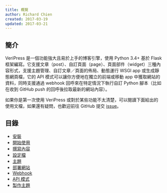 ```yaml
---
title: 概覽
author: Richard Chien
created: 2017-03-19
updated: 2017-03-21
---
```


## 簡介

VeriPress 是一個功能強大且易於上手的博客引擎，使用 Python 3.4+ 基於 Flask 框架編寫。它支援文章（post）、自訂頁面（page）、頁面部件（widget）三種內容形式，支援主題管理、自訂文章／頁面的佈局、動態運行 WSGI app 或生成靜態網頁檔，它的 API 模式可以讓你方便地在獨立的前端或移動 app 中獲取網站的資料，同時支援通過 webhook 回呼來在特定情況下執行自訂 Python 腳本（比如在收到 GitHub push 的回呼後拉取最新的網站內容）。

如果你是第一次使用 VeriPress 或對於某些功能不太清楚，可以閱讀下面給出的使用文檔，如果還有疑問，也歡迎前往 GitHub 提交 [issue](https://github.com/veripress/veripress/issues/new)。

## 目錄

- [安裝](installation.html)
- [開始使用](getting-started.html)
- [撰寫內容](writing.html)
- [設定檔](configuration-file.html)
- [主題](theme.html)
- [部署網站](deployment.html)
- [Webhook](webhook.html)
- [API 模式](api-mode.html)
- [製作主題](making-your-own-theme.html)
